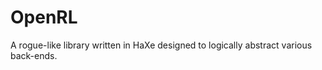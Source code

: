 OpenRL
======

A rogue-like library written in HaXe designed to logically abstract various back-ends.
